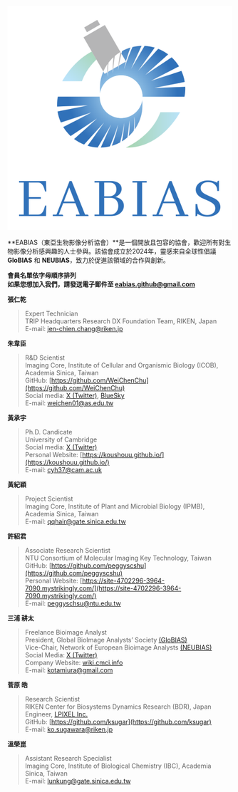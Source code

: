 ![EABIAS_Logo](images/EABIAS_LogoA-W-T.png)

**EABIAS（東亞生物影像分析協會）**是一個開放且包容的協會，歡迎所有對生物影像分析感興趣的人士參與。該協會成立於2024年，靈感來自全球性倡議 **GloBIAS** 和 **NEUBIAS**，致力於促進該領域的合作與創新。  

**會員名單依字母順序排列**  
**如果您想加入我們，請發送電子郵件至 <eabias.github@gmail.com>**

**張仁乾**  
>Expert Technician  
>TRIP Headquarters Research DX Foundation Team, RIKEN, Japan  
>E-mail: <jen-chien.chang@riken.jp>

**朱韋臣**  
>R&D Scientist  
>Imaging Core, Institute of Cellular and Organismic Biology (ICOB), Academia Sinica, Taiwan  
>GitHub: [https://github.com/WeiChenChu](https://github.com/WeiChenChu)  
>Social media: [X (Twitter)](https://x.com/WeiChenCHU1), [BlueSky](https://bsky.app/profile/weichen01.bsky.social)  
>E-mail: <weichen01@as.edu.tw>

**黃承宇**
>Ph.D. Candicate  
>University of Cambridge  
>Social media: [X (Twitter)](https://x.com/kou_huang)  
>Personal Website: [https://koushouu.github.io/](https://koushouu.github.io/)  
>E-mail: <cyh37@cam.ac.uk>

**黃紀穎**  
>Project Scientist  
>Imaging Core, Institute of Plant and Microbial Biology (IPMB), Academia Sinica, Taiwan  
>E-mail: <qqhair@gate.sinica.edu.tw>

**許紹君**  
>Associate Research Scientist  
>NTU Consortium of Molecular Imaging Key Technology, Taiwan  
>GitHub: [https://github.com/peggyscshu](https://github.com/peggyscshu)  
>Personal Website: [https://site-4702296-3964-7090.mystrikingly.com/](https://site-4702296-3964-7090.mystrikingly.com/)  
>E-mail: <peggyschsu@ntu.edu.tw>

**三浦 耕太**  
>Freelance Bioimage Analyst  
>President, Global BioImage Analysts’ Society [(GloBIAS)](https://www.globias.org/)  
>Vice-Chair, Network of European Bioimage Analysts [(NEUBIAS)](https://eubias.org/NEUBIAS/)  
>Social Media: [X (Twitter)](https://x.com/cmci_)  
>Company Website: [wiki.cmci.info](https://wiki.cmci.info/)  
>E-mail: <kotamiura@gmail.com>

**菅原 皓**  
>Research Scientist  
>RIKEN Center for Biosystems Dynamics Research (BDR), Japan  
>Engineer, [LPIXEL Inc.](https://lpixel.net/en/?top)   
>GitHub: [https://github.com/ksugar](https://github.com/ksugar)  
>E-mail: <ko.sugawara@riken.jp>

**溫榮崑**  
>Assistant Research Specialist  
>Imaging Core, Institute of Biological Chemistry (IBC), Academia Sinica, Taiwan  
>E-mail: <lunkung@gate.sinica.edu.tw>  
